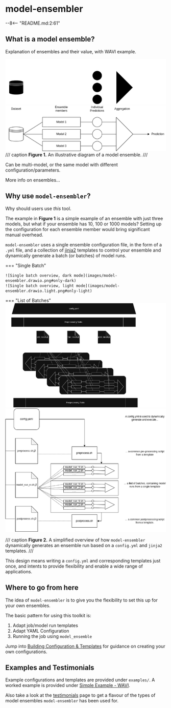 # model-ensembler
[//]: # (Part of this .md is generated frm the README)
--8<-- "README.md:2:61"

## What is a model ensemble?
Explanation of ensembles and their value, with WAVI example.

![Simple diagram of an ensemble](images/ensemble.drawio.png#only-dark)
![Simple diagram of an ensemble](images/ensemble.drawio.light.png#only-light)
/// caption
**Figure 1.** An illustrative diagram of a model ensemble.
///

Can be multi-model, or the same model with different configuration/parameters.

More info on ensembles...

## Why use `model-ensembler`?
Why should users use *this* tool.

The example in **Figure 1** is a simple example of an ensemble with just three models, but what if your ensemble has 10, 100 or
1000 models? Setting up the configuration for each ensemble member would bring significant manual overhead.

`model-ensembler` uses a single ensemble configuration file, in the form of a `.yml` file, and a collection of
[jinja2](https://jinja.palletsprojects.com/en/stable/) templates to control your ensemble and dynamically generate
a batch (or batches) of model runs. 

=== "Single Batch"

    ![Single batch overview, dark mode](images/model-ensembler.drawio.png#only-dark)
    ![Single batch overview, light mode](images/model-ensembler.drawio.light.png#only-light)

=== "List of Batches"
    ![List batch overview, dark mode](images/model-ensembler-list.drawio.png#only-dark)
    ![List batch overview, light mode](images/model-ensembler-list.drawio.light.png#only-light)

/// caption
**Figure 2.** A simplified overview of how `model-ensembler` dynamically generates an ensemble run based on a `config.yml` and `jinja2` templates.
///

This design means writing a `config.yml` and corresponding templates just once, and intents to provide flexibility and enable a 
wide range of applications.

## Where to go from here
The idea of `model-ensembler` is to give you the flexibility to set this up for your
own ensembles.

The basic pattern for using this toolkit is:

1. Adapt job/model run templates 
1. Adapt YAML Configuration
1. Running the job using `model_ensemble`

Jump into [Building Configuration & Templates](user/templates.md) for guidance on creating your own configurations.

## Examples and Testimonials
Example configurations and templates are provided under `examples/`. A worked example is provided under
[Simple Example - WAVI](user/WAVI_example.md).

Also take a look at the [testimonials](testimonials.md) page to get a flavour of the types of model ensembles `model-ensembler` has been used for.
